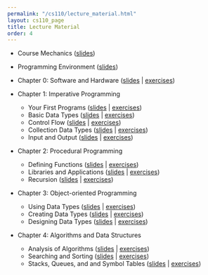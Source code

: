 ```yaml
---
permalink: "/cs110/lecture_material.html"
layout: cs110_page
title: Lecture Material
order: 4
---
```


- Course Mechanics ([slides](/public/cs110/course_mechanics.pdf))

- Programming Environment ([slides](/public/cs110/programming_environment.pdf))

- Chapter 0: Software and Hardware ([slides](/public/cs110/software_and_hardware.pdf) \| [exercises](/public/cs110/software_and_hardware_exercises.pdf))

- Chapter 1: Imperative Programming
  - Your First Programs ([slides](/public/cs110/your_first_programs.pdf) \| [exercises](/public/cs110/your_first_programs_exercises.pdf))
  - Basic Data Types ([slides](/public/cs110/basic_data_types.pdf) \| [exercises](/public/cs110/basic_data_types_exercises.pdf))
  - Control Flow ([slides](/public/cs110/control_flow.pdf) \| [exercises](/public/cs110/control_flow_exercises.pdf))
  - Collection Data Types ([slides](/public/cs110/collection_data_types.pdf) \| [exercises](/public/cs110/collection_data_types_exercises.pdf))
  - Input and Output ([slides](/public/cs110/input_and_output.pdf) \| [exercises](/public/cs110/input_and_output_exercises.pdf))

- Chapter 2: Procedural Programming
  - Defining Functions ([slides](/public/cs110/defining_functions.pdf) \| [exercises](/public/cs110/defining_functions_exercises.pdf))
  - Libraries and Applications ([slides](/public/cs110/libraries_and_applications.pdf) \| [exercises](/public/cs110/libraries_and_applications_exercises.pdf))
  - Recursion ([slides](/public/cs110/recursion.pdf) \| [exercises](/public/cs110/recursion_exercises.pdf))

- Chapter 3: Object-oriented Programming
  - Using Data Types ([slides](/public/cs110/using_data_types.pdf) \| [exercises](/public/cs110/using_data_types_exercises.pdf))
  - Creating Data Types ([slides](/public/cs110/creating_data_types.pdf) \| [exercises](/public/cs110/creating_data_types_exercises.pdf))
  - Designing Data Types ([slides](/public/cs110/designing_data_types.pdf) \| [exercises](/public/cs110/designing_data_types_exercises.pdf))

- Chapter 4: Algorithms and Data Structures
  - Analysis of Algorithms ([slides](/public/cs110/analysis_of_algorithms.pdf) \| [exercises](/public/cs110/analysis_of_algorithms_exercises.pdf))
  - Searching and Sorting ([slides](/public/cs110/searching_and_sorting.pdf) \| [exercises](/public/cs110/searching_and_sorting_exercises.pdf))
  - Stacks, Queues, and and Symbol Tables ([slides](/public/cs110/stacks_queues_and_symbol_tables.pdf) \| [exercises](/public/cs110/stacks_queues_and_symbol_tables_exercises.pdf))
 